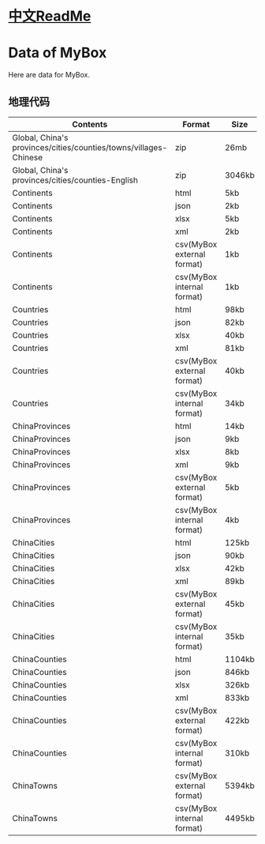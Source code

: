 # [中文ReadMe](https://github.com/Mararsh/MyBox_data)

# Data of MyBox
Here are data for MyBox.

## 地理代码

| Contents | Format | Size | Link |    
| --- | --- | --- |  --- |   
| Global, China's provinces/cities/counties/towns/villages-Chinese | zip | 26mb | [Geography_Codes_Chinese.zip](https://github.com/Mararsh/MyBox_data/releases/download/v1.0/Geography_Codes_Chinese.zip) |       
| Global, China's provinces/cities/counties-English | zip | 3046kb | [Geography_Codes_English.zip](https://github.com/Mararsh/MyBox_data/releases/download/v1.0/Geography_Codes_English.zip) |       
| Continents | html | 5kb | [Continents.htm](http://mararsh.github.io/MyBox_data/Geography_Codes/Global/Continents.htm) |       
| Continents | json | 2kb | [Continents.json](http://mararsh.github.io/MyBox_data/Geography_Codes/Global/Continents.json) |       
| Continents | xlsx | 5kb | [Continents.xlsx](http://mararsh.github.io/MyBox_data/Geography_Codes/Global/Continents.xlsx) |       
| Continents | xml | 2kb | [Continents.xml](http://mararsh.github.io/MyBox_data/Geography_Codes/Global/Continents.xml) |       
| Continents | csv(MyBox external format) | 1kb | [Continents_external.csv](http://mararsh.github.io/MyBox_data/Geography_Codes/Global/Continents_external.csv) |       
| Continents | csv(MyBox internal format) | 1kb | [Continents_internal.csv](http://mararsh.github.io/MyBox_data/Geography_Codes/Global/Continents_internal.csv) | 
| Countries | html | 98kb | [Countries.htm](http://mararsh.github.io/MyBox_data/Geography_Codes/Global/Countries.htm) |       
| Countries | json | 82kb | [Countries.json](http://mararsh.github.io/MyBox_data/Geography_Codes/Global/Countries.json) |       
| Countries | xlsx | 40kb | [Countries.xlsx](http://mararsh.github.io/MyBox_data/Geography_Codes/Global/Countries.xlsx) |       
| Countries | xml | 81kb | [Countries.xml](http://mararsh.github.io/MyBox_data/Geography_Codes/Global/Countries.xml) |       
| Countries | csv(MyBox external format) | 40kb | [Countries_external.csv](http://mararsh.github.io/MyBox_data/Geography_Codes/Global/Countries_external.csv) |       
| Countries | csv(MyBox internal format) | 34kb | [Countries_internal.csv](http://mararsh.github.io/MyBox_data/Geography_Codes/Global/Countries_internal.csv) | 
| ChinaProvinces | html | 14kb | [ChinaProvinces.htm](http://mararsh.github.io/MyBox_data/Geography_Codes/China/ChinaProvinces/ChinaProvinces.htm) |       
| ChinaProvinces | json | 9kb | [ChinaProvinces.json](http://mararsh.github.io/MyBox_data/Geography_Codes/China/ChinaProvinces/ChinaProvinces.json) |       
| ChinaProvinces | xlsx | 8kb | [ChinaProvinces.xlsx](http://mararsh.github.io/MyBox_data/Geography_Codes/China/ChinaProvinces/ChinaProvinces.xlsx) |       
| ChinaProvinces | xml | 9kb | [ChinaProvinces.xml](http://mararsh.github.io/MyBox_data/Geography_Codes/China/ChinaProvinces/ChinaProvinces.xml) |       
| ChinaProvinces | csv(MyBox external format) | 5kb | [ChinaProvinces_external.csv](http://mararsh.github.io/MyBox_data/Geography_Codes/China/ChinaProvinces/ChinaProvinces_external.csv) |       
| ChinaProvinces | csv(MyBox internal format) | 4kb | [ChinaProvinces_internal.csv](http://mararsh.github.io/MyBox_data/Geography_Codes/China/ChinaProvinces/ChinaProvinces_internal.csv) | 
| ChinaCities | html | 125kb | [ChinaCities.htm](http://mararsh.github.io/MyBox_data/Geography_Codes/China/ChinaCities/ChinaCities.htm) |       
| ChinaCities | json | 90kb | [ChinaCities.json](http://mararsh.github.io/MyBox_data/Geography_Codes/China/ChinaCities/ChinaCities.json) |       
| ChinaCities | xlsx | 42kb | [ChinaCities.xlsx](http://mararsh.github.io/MyBox_data/Geography_Codes/China/ChinaCities/ChinaCities.xlsx) |       
| ChinaCities | xml | 89kb | [ChinaCities.xml](http://mararsh.github.io/MyBox_data/Geography_Codes/China/ChinaCities/ChinaCities.xml) |       
| ChinaCities | csv(MyBox external format) | 45kb | [ChinaCities_external.csv](http://mararsh.github.io/MyBox_data/Geography_Codes/China/ChinaCities/ChinaCities_external.csv) |       
| ChinaCities | csv(MyBox internal format) | 35kb | [ChinaCities_internal.csv](http://mararsh.github.io/MyBox_data/Geography_Codes/China/ChinaCities/ChinaCities_internal.csv) | 
| ChinaCounties | html | 1104kb | [ChinaCounties.htm](http://mararsh.github.io/MyBox_data/Geography_Codes/China/ChinaCounties/ChinaCounties.htm) |       
| ChinaCounties | json | 846kb | [ChinaCounties.json](http://mararsh.github.io/MyBox_data/Geography_Codes/China/ChinaCounties/ChinaCounties.json) |       
| ChinaCounties | xlsx | 326kb | [ChinaCounties.xlsx](http://mararsh.github.io/MyBox_data/Geography_Codes/China/ChinaCounties/ChinaCounties.xlsx) |       
| ChinaCounties | xml | 833kb | [ChinaCounties.xml](http://mararsh.github.io/MyBox_data/Geography_Codes/China/ChinaCounties/ChinaCounties.xml) |       
| ChinaCounties | csv(MyBox external format) | 422kb | [ChinaCounties_external.csv](http://mararsh.github.io/MyBox_data/Geography_Codes/China/ChinaCounties/ChinaCounties_external.csv) |       
| ChinaCounties | csv(MyBox internal format) | 310kb | [ChinaCounties_internal.csv](http://mararsh.github.io/MyBox_data/Geography_Codes/China/ChinaCounties/ChinaCounties_internal.csv) | 
| ChinaTowns | csv(MyBox external format) | 5394kb | [ChinaTowns_external.csv](http://mararsh.github.io/MyBox_data/Geography_Codes/China/ChinaTowns/ChinaTowns_external.csv) |       
| ChinaTowns | csv(MyBox internal format) | 4495kb | [ChinaTowns_internal.csv](http://mararsh.github.io/MyBox_data/Geography_Codes/China/ChinaTowns/ChinaTowns_internal.csv) | 
